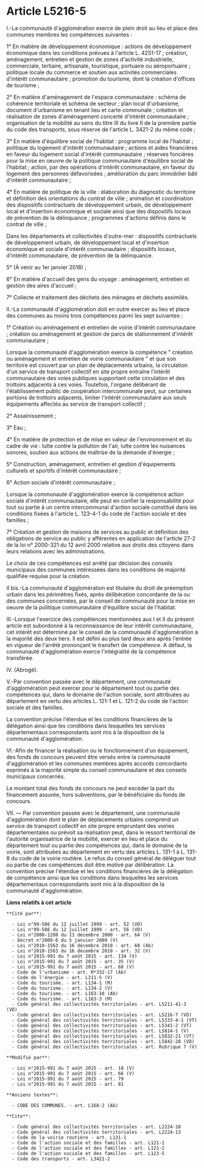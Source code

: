 # Article L5216-5

I.-La communauté d'agglomération exerce de plein droit au lieu et place des communes membres les compétences suivantes : 

1° En matière de développement économique : actions de développement économique dans les conditions prévues à l'article L.
4251-17 ; création, aménagement, entretien et gestion de zones d'activité industrielle, commerciale, tertiaire, artisanale,
touristique, portuaire ou aéroportuaire ; politique locale du commerce et soutien aux activités commerciales d'intérêt
communautaire ; promotion du tourisme, dont la création d'offices de tourisme ;

2° En matière d'aménagement de l'espace communautaire : schéma de cohérence territoriale et schéma de secteur ; plan local
d'urbanisme, document d'urbanisme en tenant lieu et carte communale ; création et réalisation de zones d'aménagement concerté
d'intérêt communautaire ; organisation de la mobilité au sens du titre III du livre II de la première partie du code des
transports, sous réserve de l'article L. 3421-2 du même code ; 

3° En matière d'équilibre social de l'habitat : programme local de l'habitat ; politique du logement d'intérêt
communautaire ; actions et aides financières en faveur du logement social d'intérêt communautaire ; réserves foncières pour
la mise en oeuvre de la politique communautaire d'équilibre social de l'habitat ; action, par des opérations d'intérêt
communautaire, en faveur du logement des personnes défavorisées ; amélioration du parc immobilier bâti d'intérêt
communautaire ; 

4° En matière de politique de la ville : élaboration du diagnostic du territoire et définition des orientations du contrat de
ville ; animation et coordination des dispositifs contractuels de développement urbain, de développement local et d'insertion
économique et sociale ainsi que des dispositifs locaux de prévention de la délinquance ; programmes d'actions définis dans le
contrat de ville ;

Dans les départements et collectivités d'outre-mer : dispositifs contractuels de développement urbain, de développement local
et d'insertion économique et sociale d'intérêt communautaire ; dispositifs locaux, d'intérêt communautaire, de prévention de
la délinquance. 

5° (À venir au 1er janvier 2018) ;

6° En matière d'accueil des gens du voyage : aménagement, entretien et gestion des aires d'accueil ;

7° Collecte et traitement des déchets des ménages et déchets assimilés. 

II.-La communauté d'agglomération doit en outre exercer au lieu et place des communes au moins trois compétences parmi les
sept suivantes : 

1° Création ou aménagement et entretien de voirie d'intérêt communautaire ; création ou aménagement et gestion de parcs de
stationnement d'intérêt communautaire ; 

Lorsque la communauté d'agglomération exerce la compétence " création ou aménagement et entretien de voirie communautaire ”
et que son territoire est couvert par un plan de déplacements urbains, la circulation d'un service de transport collectif en
site propre entraîne l'intérêt communautaire des voies publiques supportant cette circulation et des trottoirs adjacents à
ces voies. Toutefois, l'organe délibérant de l'établissement public de coopération intercommunale peut, sur certaines
portions de trottoirs adjacents, limiter l'intérêt communautaire aux seuls équipements affectés au service de transport
collectif ; 

2° Assainissement ; 

3° Eau ; 

4° En matière de protection et de mise en valeur de l'environnement et du cadre de vie : lutte contre la pollution de l'air,
lutte contre les nuisances sonores, soutien aux actions de maîtrise de la demande d'énergie ; 

5° Construction, aménagement, entretien et gestion d'équipements culturels et sportifs d'intérêt communautaire ; 

6° Action sociale d'intérêt communautaire ;

Lorsque la communauté d'agglomération exerce la compétence action sociale d'intérêt communautaire, elle peut en confier la
responsabilité pour tout ou partie à un centre intercommunal d'action sociale constitué dans les conditions fixées à
l'article L. 123-4-1 du code de l'action sociale et des familles ;

7° Création et gestion de maisons de services au public et définition des obligations de service au public y afférentes en
application de l'article 27-2 de la loi n° 2000-321 du 12 avril 2000 relative aux droits des citoyens dans leurs relations
avec les administrations. 

Le choix de ces compétences est arrêté par décision des conseils municipaux des communes intéressées dans les conditions de
majorité qualifiée requise pour la création. 

II bis.-La communauté d'agglomération est titulaire du droit de préemption urbain dans les périmètres fixés, après
délibération concordante de la ou des communes concernées, par le conseil de communauté pour la mise en oeuvre de la
politique communautaire d'équilibre social de l'habitat. 

III.-Lorsque l'exercice des compétences mentionnées aux I et II du présent article est subordonné à la reconnaissance de leur
intérêt communautaire, cet intérêt est déterminé par le conseil de la communauté d'agglomération à la majorité des deux
tiers. Il est défini au plus tard deux ans après l'entrée en vigueur de l'arrêté prononçant le transfert de compétence. A
défaut, la communauté d'agglomération exerce l'intégralité de la compétence transférée. 

IV. (Abrogé). 

V.-Par convention passée avec le département, une communauté d'agglomération peut exercer pour le département tout ou partie
des compétences qui, dans le domaine de l'action sociale, sont attribuées au département en vertu des articles L. 121-1 et L.
121-2 du code de l'action sociale et des familles. 

La convention précise l'étendue et les conditions financières de la délégation ainsi que les conditions dans lesquelles les
services départementaux correspondants sont mis à la disposition de la communauté d'agglomération. 

VI.-Afin de financer la réalisation ou le fonctionnement d'un équipement, des fonds de concours peuvent être versés entre la
communauté d'agglomération et les communes membres après accords concordants exprimés à la majorité simple du conseil
communautaire et des conseils municipaux concernés. 

Le montant total des fonds de concours ne peut excéder la part du financement assurée, hors subventions, par le bénéficiaire
du fonds de concours. 

VII. ― Par convention passée avec le département, une communauté d'agglomération dont le plan de déplacements urbains
comprend un service de transport collectif en site propre empruntant des voiries départementales ou prévoit sa réalisation
peut, dans le ressort territorial de l'autorité organisatrice de la mobilité, exercer en lieu et place du département tout ou
partie des compétences qui, dans le domaine de la voirie, sont attribuées au département en vertu des articles L. 131-1 à L.
131-8 du code de la voirie routière. Le refus du conseil général de déléguer tout ou partie de ces compétences doit être
motivé par délibération. La convention précise l'étendue et les conditions financières de la délégation de compétence ainsi
que les conditions dans lesquelles les services départementaux correspondants sont mis à la disposition de la communauté
d'agglomération.

**Liens relatifs à cet article**

	**Cité par**:

	  - Loi n°99-586 du 12 juillet 1999 - art. 52 (VD)
	  - Loi n°99-586 du 12 juillet 1999 - art. 56 (VD)
	  - Loi n°2000-1208 du 13 décembre 2000 - art. 64 (V)
	  - Décret n°2009-6 du 5 janvier 2009 (V)
	  - Loi n°2010-1563 du 16 décembre 2010 - art. 60 (Ab)
	  - Loi n°2010-1563 du 16 décembre 2010 - art. 32 (V)
	  - Loi n°2015-991 du 7 août 2015 - art. 134 (V)
	  - Loi n°2015-991 du 7 août 2015 - art. 35 (V)
	  - Loi n°2015-991 du 7 août 2015 - art. 68 (V)
	  - Code de l'urbanisme - art. R*332-17 (Ab)
	  - Code de l'énergie - art. L211-5 (V)
	  - Code du tourisme. - art. L134-1 (M)
	  - Code du tourisme. - art. L134-2 (V)
	  - Code du tourisme. - art. L163-10 (Ab)
	  - Code du tourisme. - art. L163-3 (M)
	  - Code général des collectivités territoriales - art. L5211-41-3 (VD)
	  - Code général des collectivités territoriales - art. L5216-7 (VD)
	  - Code général des collectivités territoriales - art. L5333-4-1 (VT)
	  - Code général des collectivités territoriales - art. L5341-2 (VT)
	  - Code général des collectivités territoriales - art. L5814-1 (V)
	  - Code général des collectivités territoriales - art. L5832-21 (VT)
	  - Code général des collectivités territoriales - art. L5842-28 (VD)
	  - Code général des collectivités territoriales - art. Rubrique 7 (V)

	**Modifié par**:

	  - Loi n°2015-991 du 7 août 2015 - art. 18 (V)
	  - Loi n°2015-991 du 7 août 2015 - art. 66 (V)
	  - Loi n°2015-991 du 7 août 2015 - art. 79
	  - Loi n°2015-991 du 7 août 2015 - art. 81

	**Anciens textes**:

	  - CODE DES COMMUNES. - art. L168-2 (Ab)

	**Cite**:

	  - Code général des collectivités territoriales - art. L2224-10
	  - Code général des collectivités territoriales - art. L2224-13
	  - Code de la voirie routière - art. L131-1
	  - Code de l'action sociale et des familles - art. L121-1
	  - Code de l'action sociale et des familles - art. L121-2
	  - Code de l'action sociale et des familles - art. L123-5
	  - Code des transports - art. L3421-2
